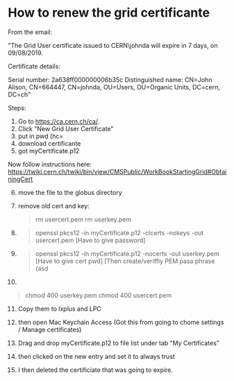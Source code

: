 # How to renew the grid certificante

From the email:

"The Grid User certificate issued to CERN\johnda will expire in 7 days, on 09/08/2019.

Certificate details:

Serial number:	2a638ff000000006b35c
Distinguished name:	CN=John Alison, CN=664447, CN=johnda, OU=Users, OU=Organic Units, DC=cern, DC=ch"


Steps:
1) Go to https://ca.cern.ch/ca/. 
2) Click "New Grid User Certificate"
3) put in pwd (hc=
4) download certificante
5) got myCertificate.p12

Now follow instructions here: 
https://twiki.cern.ch/twiki/bin/view/CMSPublic/WorkBookStartingGrid#ObtainingCert

6) move the file to the globus directory
7) remove old cert and key:    
    > rm usercert.pem 
    > rm userkey.pem

8) > openssl pkcs12 -in myCertificate.p12 -clcerts -nokeys -out usercert.pem
   [Have to give password]

9) > openssl pkcs12 -in myCertificate.p12 -nocerts -out userkey.pem
   [Have to give cert pwd]
   [Then create/veriffiy PEM pasa phrase (asd

10)
  > chmod 400 userkey.pem
  > chmod 400 usercert.pem
      

11) Copy them to lxplus and LPC

12) then open Mac Keychain Access
   (Got this from going to chome settings / Manage certificates)

13) Drag and drop myCertificate.p12 to file list under tab "My Certificates"

14) then clicked on the new entry and set it to always trust

15) I then deleted the certificiate that was going to expire.    	
